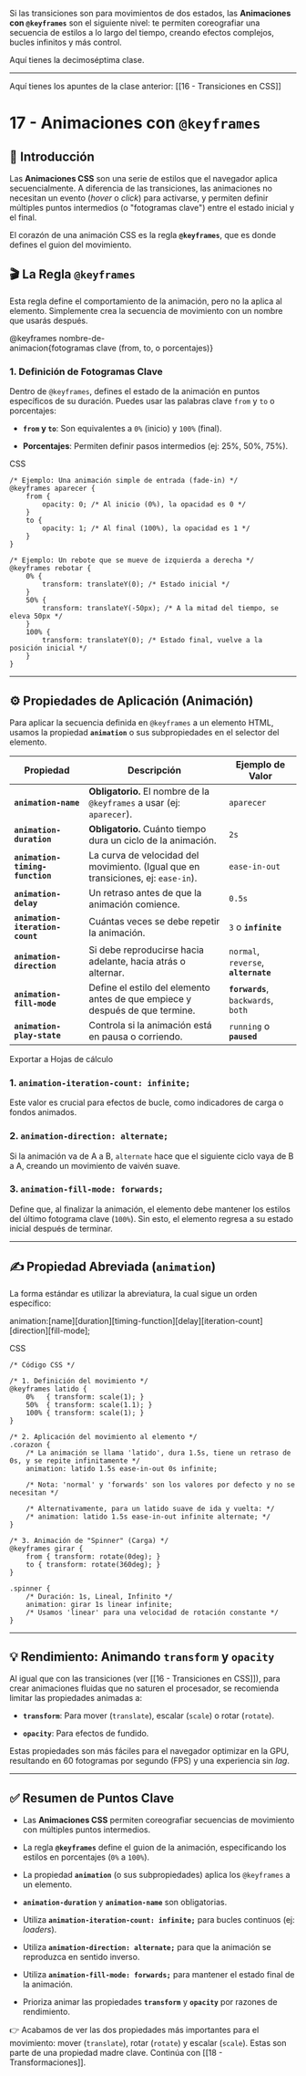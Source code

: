 Si las transiciones son para movimientos de dos estados, las **Animaciones con `@keyframes`** son el siguiente nivel: te permiten coreografiar una secuencia de estilos a lo largo del tiempo, creando efectos complejos, bucles infinitos y más control.

Aquí tienes la decimoséptima clase.

---

Aquí tienes los apuntes de la clase anterior: [[16 - Transiciones en CSS]]

# 17 - Animaciones con `@keyframes`

## 📌 Introducción

Las **Animaciones CSS** son una serie de estilos que el navegador aplica secuencialmente. A diferencia de las transiciones, las animaciones no necesitan un evento (_hover_ o _click_) para activarse, y permiten definir múltiples puntos intermedios (o "fotogramas clave") entre el estado inicial y el final.

El corazón de una animación CSS es la regla **`@keyframes`**, que es donde defines el guion del movimiento.

## 🎬 La Regla `@keyframes`

Esta regla define el comportamiento de la animación, pero no la aplica al elemento. Simplemente crea la secuencia de movimiento con un nombre que usarás después.

@keyframes nombre-de-animacion{fotogramas clave (from, to, o porcentajes)}

### 1. Definición de Fotogramas Clave

Dentro de `@keyframes`, defines el estado de la animación en puntos específicos de su duración. Puedes usar las palabras clave `from` y `to` o porcentajes:

- **`from` y `to`**: Son equivalentes a `0%` (inicio) y `100%` (final).
    
- **Porcentajes**: Permiten definir pasos intermedios (ej: 25%, 50%, 75%).
    

CSS

```
/* Ejemplo: Una animación simple de entrada (fade-in) */
@keyframes aparecer {
    from {
        opacity: 0; /* Al inicio (0%), la opacidad es 0 */
    }
    to {
        opacity: 1; /* Al final (100%), la opacidad es 1 */
    }
}

/* Ejemplo: Un rebote que se mueve de izquierda a derecha */
@keyframes rebotar {
    0% {
        transform: translateY(0); /* Estado inicial */
    }
    50% {
        transform: translateY(-50px); /* A la mitad del tiempo, se eleva 50px */
    }
    100% {
        transform: translateY(0); /* Estado final, vuelve a la posición inicial */
    }
}
```

---

## ⚙️ Propiedades de Aplicación (Animación)

Para aplicar la secuencia definida en `@keyframes` a un elemento HTML, usamos la propiedad **`animation`** o sus subpropiedades en el selector del elemento.

|Propiedad|Descripción|Ejemplo de Valor|
|---|---|---|
|**`animation-name`**|**Obligatorio.** El nombre de la `@keyframes` a usar (ej: `aparecer`).|`aparecer`|
|**`animation-duration`**|**Obligatorio.** Cuánto tiempo dura un ciclo de la animación.|`2s`|
|**`animation-timing-function`**|La curva de velocidad del movimiento. (Igual que en transiciones, ej: `ease-in`).|`ease-in-out`|
|**`animation-delay`**|Un retraso antes de que la animación comience.|`0.5s`|
|**`animation-iteration-count`**|Cuántas veces se debe repetir la animación.|`3` o **`infinite`**|
|**`animation-direction`**|Si debe reproducirse hacia adelante, hacia atrás o alternar.|`normal`, `reverse`, **`alternate`**|
|**`animation-fill-mode`**|Define el estilo del elemento antes de que empiece y después de que termine.|**`forwards`**, `backwards`, `both`|
|**`animation-play-state`**|Controla si la animación está en pausa o corriendo.|`running` o **`paused`**|

Exportar a Hojas de cálculo

### 1. `animation-iteration-count: infinite;`

Este valor es crucial para efectos de bucle, como indicadores de carga o fondos animados.

### 2. `animation-direction: alternate;`

Si la animación va de A a B, `alternate` hace que el siguiente ciclo vaya de B a A, creando un movimiento de vaivén suave.

### 3. `animation-fill-mode: forwards;`

Define que, al finalizar la animación, el elemento debe mantener los estilos del último fotograma clave (`100%`). Sin esto, el elemento regresa a su estado inicial después de terminar.

---

## ✍️ Propiedad Abreviada (`animation`)

La forma estándar es utilizar la abreviatura, la cual sigue un orden específico:

animation:[name][duration][timing-function][delay][iteration-count][direction][fill-mode];

CSS

```
/* Código CSS */

/* 1. Definición del movimiento */
@keyframes latido {
    0%   { transform: scale(1); }
    50%  { transform: scale(1.1); }
    100% { transform: scale(1); }
}

/* 2. Aplicación del movimiento al elemento */
.corazon {
    /* La animación se llama 'latido', dura 1.5s, tiene un retraso de 0s, y se repite infinitamente */
    animation: latido 1.5s ease-in-out 0s infinite;
    
    /* Nota: 'normal' y 'forwards' son los valores por defecto y no se necesitan */
    
    /* Alternativamente, para un latido suave de ida y vuelta: */
    /* animation: latido 1.5s ease-in-out infinite alternate; */
}

/* 3. Animación de "Spinner" (Carga) */
@keyframes girar {
    from { transform: rotate(0deg); }
    to { transform: rotate(360deg); }
}

.spinner {
    /* Duración: 1s, Lineal, Infinito */
    animation: girar 1s linear infinite; 
    /* Usamos 'linear' para una velocidad de rotación constante */
}
```

---

## 💡 Rendimiento: Animando `transform` y `opacity`

Al igual que con las transiciones (ver [[16 - Transiciones en CSS]]), para crear animaciones fluidas que no saturen el procesador, se recomienda limitar las propiedades animadas a:

- **`transform`**: Para mover (`translate`), escalar (`scale`) o rotar (`rotate`).
    
- **`opacity`**: Para efectos de fundido.
    

Estas propiedades son más fáciles para el navegador optimizar en la GPU, resultando en 60 fotogramas por segundo (FPS) y una experiencia sin _lag_.

---

## ✅ Resumen de Puntos Clave

- Las **Animaciones CSS** permiten coreografiar secuencias de movimiento con múltiples puntos intermedios.
    
- La regla **`@keyframes`** define el guion de la animación, especificando los estilos en porcentajes (`0%` a `100%`).
    
- La propiedad **`animation`** (o sus subpropiedades) aplica los `@keyframes` a un elemento.
    
- **`animation-duration`** y **`animation-name`** son obligatorias.
    
- Utiliza **`animation-iteration-count: infinite;`** para bucles continuos (ej: _loaders_).
    
- Utiliza **`animation-direction: alternate;`** para que la animación se reproduzca en sentido inverso.
    
- Utiliza **`animation-fill-mode: forwards;`** para mantener el estado final de la animación.
    
- Prioriza animar las propiedades **`transform`** y **`opacity`** por razones de rendimiento.
    

👉 Acabamos de ver las dos propiedades más importantes para el movimiento: mover (`translate`), rotar (`rotate`) y escalar (`scale`). Estas son parte de una propiedad madre clave. Continúa con [[18 - Transformaciones]].